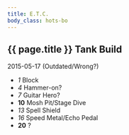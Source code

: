 ```yaml
---
title: E.T.C.
body_class: hots-bo
---
```


## {{ page.title }} Tank Build
2015-05-17 (Outdated/Wrong?)

-   _1_  Block
-   _4_  Hammer-on?
-   _7_  Guitar Hero?
- __10__ Mosh Pit/Stage Dive
-  _13_  Spell Shield
-  _16_  Speed Metal/Echo Pedal
- __20__ ?
